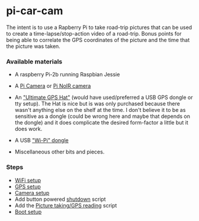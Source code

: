 # pi-car-cam

The intent is to use a Rapberry Pi to take road-trip pictures that can
be used to create a time-lapse/stop-action video of a road-trip. Bonus
points for being able to correlate the GPS coordinates of the picture
and the time that the picture was taken.

### Available materials

* A raspberry Pi-2b running Raspbian Jessie

* A [Pi Camera](https://www.adafruit.com/product/3099) or
[Pi NoIR camera](https://www.adafruit.com/product/3100)

* An ["Ultimate GPS Hat"](https://www.adafruit.com/product/2324)
(would have used/preferred a USB GPS dongle or tty setup). The Hat is
nice but is was only purchased because there wasn't anything else on
the shelf at the time. I don't believe it to be as sensitive as a
dongle (could be wrong here and maybe that depends on the dongle) and
it does complicate the desired form-factor a little but it does work.

* A USB ["Wi-Pi" dongle](https://www.element14.com/community/docs/DOC-69361/l/wifi-usb-dongle-for-raspberry-pi)

* Miscellaneous other bits and pieces.

### Steps

* [WiFi setup](wifi-setup.md)
* [GPS setup](gps-setup.md)
* [Camera setup](camera-setup.md)
* Add button powered [shutdown](watch_4_shutdown.py) script
* Add the [Picture taking/GPS reading](take_pics.py) script
* [Boot setup](boot-setup.md)

